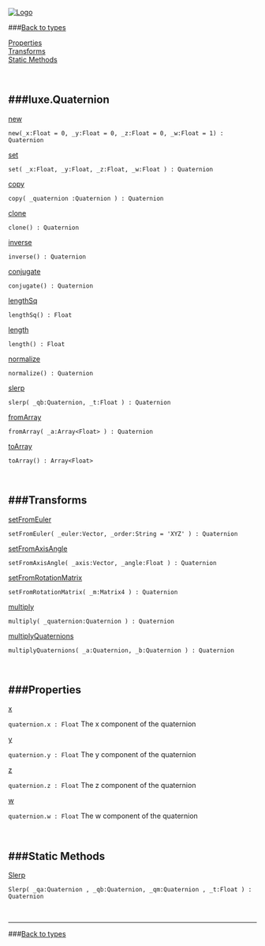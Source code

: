
[![Logo](http://luxeengine.com/images/logo.png)](index.html)

###[Back to types](types.html)   

[Properties](#Properties)   
[Transforms](#Transforms)   
[Static Methods](#StaticMethods)   


&nbsp;   

###luxe.Quaternion   
---
<a class="lift" name="new" href="#new">new</a>

```new(_x:Float = 0, _y:Float = 0, _z:Float = 0, _w:Float = 1) : Quaternion```
<span class="small_desc_flat">  </span>   

<a class="lift" name="set" href="#set">set</a>

```set( _x:Float, _y:Float, _z:Float, _w:Float ) : Quaternion```
<span class="small_desc_flat">  </span>   

<a class="lift" name="copy" href="#copy">copy</a>

```copy( _quaternion :Quaternion ) : Quaternion```
<span class="small_desc_flat">  </span>   

<a class="lift" name="clone" href="#clone">clone</a>

```clone() : Quaternion```
<span class="small_desc_flat">  </span>   

<a class="lift" name="inverse" href="#inverse">inverse</a>

```inverse() : Quaternion```
<span class="small_desc_flat">  </span>   

<a class="lift" name="conjugate" href="#conjugate">conjugate</a>

```conjugate() : Quaternion```
<span class="small_desc_flat">  </span>   

<a class="lift" name="lengthSq" href="#lengthSq">lengthSq</a>

```lengthSq() : Float```
<span class="small_desc_flat">  </span>   

<a class="lift" name="length" href="#length">length</a>

```length() : Float```
<span class="small_desc_flat">  </span>   

<a class="lift" name="normalize" href="#normalize">normalize</a>

```normalize() : Quaternion```
<span class="small_desc_flat">  </span>   

<a class="lift" name="slerp" href="#slerp">slerp</a>

```slerp( _qb:Quaternion, _t:Float ) : Quaternion```
<span class="small_desc_flat">  </span>   

<a class="lift" name="fromArray" href="#fromArray">fromArray</a>

```fromArray( _a:Array<Float> ) : Quaternion```
<span class="small_desc_flat">  </span>   

<a class="lift" name="toArray" href="#toArray">toArray</a>

```toArray() : Array<Float>```
<span class="small_desc_flat">  </span>   

&nbsp;   

<a class="lift" name="Transforms" ></a>
###Transforms   
---
<a class="lift" name="setFromEuler" href="#setFromEuler">setFromEuler</a>

```setFromEuler( _euler:Vector, _order:String = 'XYZ' ) : Quaternion```
<span class="small_desc_flat">  </span>   

<a class="lift" name="setFromAxisAngle" href="#setFromAxisAngle">setFromAxisAngle</a>

```setFromAxisAngle( _axis:Vector, _angle:Float ) : Quaternion```
<span class="small_desc_flat">  </span>   

<a class="lift" name="setFromRotationMatrix" href="#setFromRotationMatrix">setFromRotationMatrix</a>

```setFromRotationMatrix( _m:Matrix4 ) : Quaternion```
<span class="small_desc_flat">  </span>   

<a class="lift" name="multiply" href="#multiply">multiply</a>

```multiply( _quaternion:Quaternion ) : Quaternion```
<span class="small_desc_flat">  </span>   

<a class="lift" name="multiplyQuaternions" href="#multiplyQuaternions">multiplyQuaternions</a>

```multiplyQuaternions( _a:Quaternion, _b:Quaternion ) : Quaternion```
<span class="small_desc_flat">  </span>   

&nbsp;   

<a class="lift" name="Properties" ></a>
###Properties   
---
<a class="lift" name="x" href="#x">x</a>

```quaternion.x : Float```
<span class="small_desc_flat"> The x component of the quaternion </span>   

<a class="lift" name="y" href="#y">y</a>

```quaternion.y : Float```
<span class="small_desc_flat"> The y component of the quaternion </span>   

<a class="lift" name="z" href="#z">z</a>

```quaternion.z : Float```
<span class="small_desc_flat"> The z component of the quaternion </span>   

<a class="lift" name="w" href="#w">w</a>

```quaternion.w : Float```
<span class="small_desc_flat"> The w component of the quaternion </span>   

&nbsp;   

<a class="lift" name="StaticMethods" ></a>
###Static Methods   
---
<a class="lift" name="Slerp" href="#Slerp">Slerp</a>

```Slerp( _qa:Quaternion , _qb:Quaternion, _qm:Quaternion , _t:Float ) : Quaternion```
<span class="small_desc_flat">  </span>   



&nbsp;
&nbsp;
&nbsp;

---  
###[Back to types](types.html)   


&nbsp;   
&nbsp;   